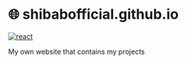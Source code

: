 # 🌐 shibabofficial.github.io
[![react](https://skillicons.dev/icons?i=react,html,css,js)]()

My own website that contains my projects
